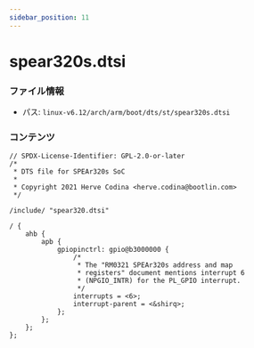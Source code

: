 ```yaml
---
sidebar_position: 11
---
```

# spear320s.dtsi

### ファイル情報

- パス: `linux-v6.12/arch/arm/boot/dts/st/spear320s.dtsi`

### コンテンツ

```dtsi
// SPDX-License-Identifier: GPL-2.0-or-later
/*
 * DTS file for SPEAr320s SoC
 *
 * Copyright 2021 Herve Codina <herve.codina@bootlin.com>
 */

/include/ "spear320.dtsi"

/ {
	ahb {
		apb {
			gpiopinctrl: gpio@b3000000 {
				/*
				 * The "RM0321 SPEAr320s address and map
				 * registers" document mentions interrupt 6
				 * (NPGIO_INTR) for the PL_GPIO interrupt.
				 */
				interrupts = <6>;
				interrupt-parent = <&shirq>;
			};
		};
	};
};

```

